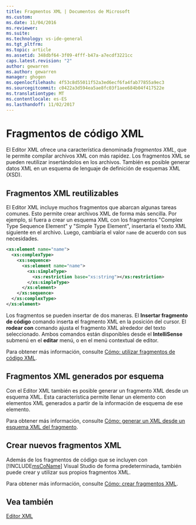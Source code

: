 ```yaml
---
title: Fragmentos XML | Documentos de Microsoft
ms.custom: 
ms.date: 11/04/2016
ms.reviewer: 
ms.suite: 
ms.technology: vs-ide-general
ms.tgt_pltfrm: 
ms.topic: article
ms.assetid: 348dbf64-3f09-4fff-b47a-a7ecdf3221cc
caps.latest.revision: "2"
author: gewarren
ms.author: gewarren
manager: ghogen
ms.openlocfilehash: 4f53c8d55011f52a3ed6ecf6fa4fab77855a9ec3
ms.sourcegitcommit: c0422a3d594ea5ae8fc03f1aee684b04f417522e
ms.translationtype: MT
ms.contentlocale: es-ES
ms.lasthandoff: 11/02/2017
---
```

# <a name="xml-snippets"></a>Fragmentos de código XML
El Editor XML ofrece una característica denominada *fragmentos XML*, que le permite compilar archivos XML con más rapidez. Los fragmentos XML se pueden reutilizar insertándolos en los archivos. También es posible generar datos XML en un esquema de lenguaje de definición de esquemas XML (XSD).  
  
## <a name="reusable-xml-snippets"></a>Fragmentos XML reutilizables  
 El Editor XML incluye muchos fragmentos que abarcan algunas tareas comunes. Esto permite crear archivos XML de forma más sencilla. Por ejemplo, si fuera a crear un esquema XML con los fragmentos "Complex Type Sequence Element" y "Simple Type Element", insertaría el texto XML siguiente en el archivo. Luego, cambiaría el valor `name` de acuerdo con sus necesidades.  
  
```xml
<xs:element name="name">  
  <xs:complexType>  
    <xs:sequence>  
      <xs:element name="name">  
        <xs:simpleType>  
          <xs:restriction base="xs:string"></xs:restriction>  
        </xs:simpleType>  
      </xs:element>  
    </xs:sequence>  
  </xs:complexType>  
</xs:element>  
```  
  
 Los fragmentos se pueden insertar de dos maneras. El **Insertar fragmento de código** comando inserta el fragmento XML en la posición del cursor. El **rodear con** comando ajusta el fragmento XML alrededor del texto seleccionado. Ambos comandos están disponibles desde el **IntelliSense** submenú en el **editar** menú, o en el menú contextual de editor.  
  
 Para obtener más información, consulte [Cómo: utilizar fragmentos de código XML](../xml-tools/how-to-use-xml-snippets.md).  
  
## <a name="schema-generated-xml-snippets"></a>Fragmentos XML generados por esquema  
 Con el Editor XML también es posible generar un fragmento XML desde un esquema XML. Esta característica permite llenar un elemento con elementos XML generados a partir de la información de esquema de ese elemento.  
  
 Para obtener más información, consulte [Cómo: generar un XML desde un esquema XML del fragmento](../xml-tools/how-to-generate-an-xml-snippet-from-an-xml-schema.md).  
  
## <a name="create-new-xml-snippets"></a>Crear nuevos fragmentos XML  
 Además de los fragmentos de código que se incluyen con [!INCLUDE[msCoName](../xml-tools/includes/msconame_md.md)] Visual Studio de forma predeterminada, también puede crear y utilizar sus propios fragmentos XML.  
  
 Para obtener más información, consulte [Cómo: crear fragmentos XML](../xml-tools/how-to-create-xml-snippets.md).  
  
## <a name="see-also"></a>Vea también  
 [Editor XML](../xml-tools/xml-editor.md)